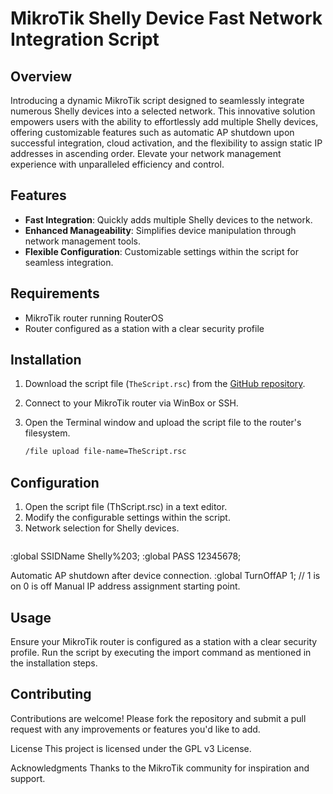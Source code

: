 # MikroTik Shelly Device Fast Network Integration Script

## Overview
Introducing a dynamic MikroTik script designed to seamlessly integrate numerous Shelly devices into a selected network. This innovative solution empowers users with the ability to effortlessly add multiple Shelly devices, offering customizable features such as automatic AP shutdown upon successful integration, cloud activation, and the flexibility to assign static IP addresses in ascending order. Elevate your network management experience with unparalleled efficiency and control.

## Features
- **Fast Integration**: Quickly adds multiple Shelly devices to the network.
- **Enhanced Manageability**: Simplifies device manipulation through network management tools.
- **Flexible Configuration**: Customizable settings within the script for seamless integration.

## Requirements
- MikroTik router running RouterOS
- Router configured as a station with a clear security profile

## Installation
1. Download the script file (`TheScript.rsc`) from the [GitHub repository](link-to-repo).
2. Connect to your MikroTik router via WinBox or SSH.
3. Open the Terminal window and upload the script file to the router's filesystem.

   ```bash
   /file upload file-name=TheScript.rsc
## Configuration
1. Open the script file (ThScript.rsc) in a text editor.
2. Modify the configurable settings within the script.
3. Network selection for Shelly devices.
   ```bash
  :global SSIDName Shelly%203;
  :global PASS 12345678;
  
Automatic AP shutdown after device connection.
:global TurnOffAP 1;  // 1 is on 0 is off
Manual IP address assignment starting point.

## Usage
Ensure your MikroTik router is configured as a station with a clear security profile.
Run the script by executing the import command as mentioned in the installation steps.

##  Contributing
Contributions are welcome! Please fork the repository and submit a pull request with any improvements or features you'd like to add.

License
This project is licensed under the GPL v3 License.

Acknowledgments
Thanks to the MikroTik community for inspiration and support.
